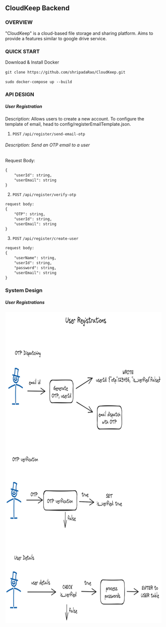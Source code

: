## CloudKeep Backend

### OVERVIEW

"CloudKeep" is a cloud-based file storage and sharing platform. Aims to provide a features similar to google drive service.

### QUICK START

Download & Install Docker

`git clone https://github.com/shripadaRao/CloudKeep.git `

`sudo docker-compose up --build`

### API DESIGN

##### User Registration

Description: Allows users to create a new account. To configure the template of email, head to config/registerEmailTemplate.json.

1. `POST` `/api/register/send-email-otp`

###### Description: Send an OTP email to a user

Request Body:

```
{
    "userId": string,
    "userEmail": string
}
```

2. `POST` `/api/register/verify-otp`

```
request body:
{
    "OTP": string,
    "userId": string,
    "userEmail": string
}
```

3. `POST` `/api/register/create-user`

```
request body:
{
    "userName": string,
    "userId": string,
    "password": string,
    "userEmail": string
}
```

### System Design

##### User Registrations

<img src="assets/user_registrations_workflow.png" alt="drawing" width="800" height="1000"/>
